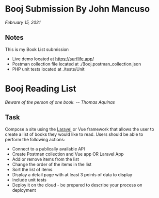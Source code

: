 # Booj Submission By John Mancuso 
*February 15, 2021*
## Notes
This is my Book List submission 
* Live demo located at https://surflife.app/
* Postman collection file located at ./Booj.postman_collection.json
* PHP unit tests located at ./tests/Unit

# Booj Reading List
*Beware of the person of one book. -- Thomas Aquinas*
## Task
Compose a site using the [Laravel](https://laravel.com/) or Vue framework that allows the user to create a list of books they would like to read. Users should be able to perform the following actions:
* Connect to a publically available API
* Create Postman collection and Vue app OR Laravel App 
* Add or remove items from the list
* Change the order of the items in the list
* Sort the list of items
* Display a detail page with at least 3 points of data to display
* Include unit tests
* Deploy it on the cloud - be prepared to describe your process on deployment
